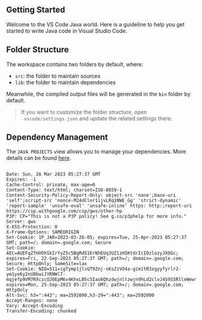 ## Getting Started

Welcome to the VS Code Java world. Here is a guideline to help you get started to write Java code in Visual Studio Code.

## Folder Structure

The workspace contains two folders by default, where:

- `src`: the folder to maintain sources
- `lib`: the folder to maintain dependencies

Meanwhile, the compiled output files will be generated in the `bin` folder by default.

> If you want to customize the folder structure, open `.vscode/settings.json` and update the related settings there.

## Dependency Management

The `JAVA PROJECTS` view allows you to manage your dependencies. More details can be found [here](https://github.com/microsoft/vscode-java-dependency#manage-dependencies).

```

Date: Sun, 26 Mar 2023 05:27:37 GMT
Expires: -1
Cache-Control: private, max-age=0
Content-Type: text/html; charset=ISO-8859-1
Content-Security-Policy-Report-Only: object-src 'none';base-uri 'self';script-src 'nonce-M24dClnr1ijvLRq1NWE_Gg' 'strict-dynamic' 'report-sample' 'unsafe-eval' 'unsafe-inline' https: http:;report-uri https://csp.withgoogle.com/csp/gws/other-hp
P3P: CP="This is not a P3P policy! See g.co/p3phelp for more info."
Server: gws
X-XSS-Protection: 0
X-Frame-Options: SAMEORIGIN
Set-Cookie: 1P_JAR=2023-03-26-05; expires=Tue, 25-Apr-2023 05:27:37 GMT; path=/; domain=.google.com; Secure
Set-Cookie: AEC=AUEFqZfHVOhSkIrYyZ5c5BgRd51ErNhEUq3UZ1zH5KtdrIcIOzlozyJXOGc; expires=Fri, 22-Sep-2023 05:27:37 GMT; path=/; domain=.google.com; Secure; HttpOnly; SameSite=lax
Set-Cookie: NID=511=igTymp1jlsQT9Znj-sKsZzVO4a-gim1tR3xgyyfyrlr2-ym1ye6y2nU8bwiJYRNWl7-mqjefp9VM7RXczcOJ0EpM6v4KhxLB5c5Iao6Qhzdwjnltzwjn9hLd2clvJ4S9S5RlleWewtTQibo3bTQV0uRwDrq69MW8dzKS3FpAcEM; expires=Mon, 25-Sep-2023 05:27:37 GMT; path=/; domain=.google.com; HttpOnly
Alt-Svc: h3=":443"; ma=2592000,h3-29=":443"; ma=2592000
Accept-Ranges: none
Vary: Accept-Encoding
Transfer-Encoding: chunked
```